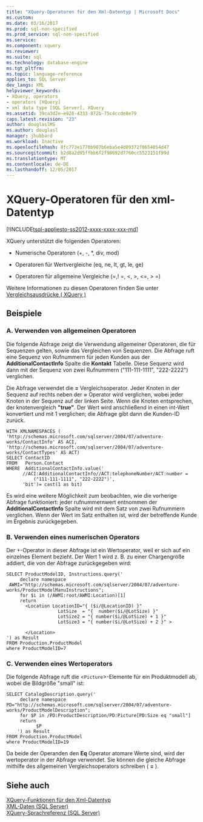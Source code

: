 ```yaml
---
title: "XQuery-Operatoren für den Xml-Datentyp | Microsoft Docs"
ms.custom: 
ms.date: 03/16/2017
ms.prod: sql-non-specified
ms.prod_service: sql-non-specified
ms.service: 
ms.component: xquery
ms.reviewer: 
ms.suite: sql
ms.technology: database-engine
ms.tgt_pltfrm: 
ms.topic: language-reference
applies_to: SQL Server
dev_langs: XML
helpviewer_keywords:
- XQuery, operators
- operators [XQuery]
- xml data type [SQL Server], XQuery
ms.assetid: 39ca3d2e-e928-4333-872b-75c4ccde8e79
caps.latest.revision: "23"
author: douglaslMS
ms.author: douglasl
manager: jhubbard
ms.workload: Inactive
ms.openlocfilehash: 8fc773e1770b907b6eba5e4d09372f0654054d47
ms.sourcegitcommit: b2d8a2d95ffbb6f2f98692d7760cc5523151f99d
ms.translationtype: MT
ms.contentlocale: de-DE
ms.lasthandoff: 12/05/2017
---
```

# <a name="xquery-operators-against-the-xml-data-type"></a>XQuery-Operatoren für den xml-Datentyp
[!INCLUDE[tsql-appliesto-ss2012-xxxx-xxxx-xxx-md](../includes/tsql-appliesto-ss2012-xxxx-xxxx-xxx-md.md)]

  XQuery unterstützt die folgenden Operatoren:  
  
-   Numerische Operatoren (+, -, *, div, mod)  
  
-   Operatoren für Wertvergleiche (eq, ne, lt, gt, le, ge)  
  
-   Operatoren für allgemeine Vergleiche (=,! =, \<, >, \<=, > =)  
  
 Weitere Informationen zu diesen Operatoren finden Sie unter [Vergleichsausdrücke &#40; XQuery &#41;](../xquery/comparison-expressions-xquery.md)  
  
## <a name="examples"></a>Beispiele  
  
### <a name="a-using-general-operators"></a>A. Verwenden von allgemeinen Operatoren  
 Die folgende Abfrage zeigt die Verwendung allgemeiner Operatoren, die für Sequenzen gelten, sowie das Vergleichen von Sequenzen. Die Abfrage ruft eine Sequenz von Rufnummern für jeden Kunden aus der **AdditionalContactInfo** Spalte die **Kontakt** Tabelle. Diese Sequenz wird dann mit der Sequenz von zwei Rufnummern ("111-111-1111", "222-2222") verglichen.  
  
 Die Abfrage verwendet die  **=**  Vergleichsoperator. Jeder Knoten in der Sequenz auf rechts neben der  **=**  Operator wird verglichen, wobei jeder Knoten in der Sequenz auf der linken Seite. Wenn die Knoten entsprechen, der knotenvergleich **"true"**. Der Wert wird anschließend in einen int-Wert konvertiert und mit 1 verglichen; die Abfrage gibt dann die Kunden-ID zurück.  
  
```  
WITH XMLNAMESPACES (  
'http://schemas.microsoft.com/sqlserver/2004/07/adventure-works/ContactInfo' AS ACI,  
'http://schemas.microsoft.com/sqlserver/2004/07/adventure-works/ContactTypes' AS ACT)  
SELECT ContactID   
FROM   Person.Contact  
WHERE  AdditionalContactInfo.value('  
      //ACI:AdditionalContactInfo//ACT:telephoneNumber/ACT:number =   
          ("111-111-1111", "222-2222")',  
      'bit')= cast(1 as bit)  
```  
  
 Es wird eine weitere Möglichkeit zum beobachten, wie die vorherige Abfrage funktioniert: jeder rufnummernwert entnommen der **AdditionalContactInfo** Spalte wird mit dem Satz von zwei Rufnummern verglichen. Wenn der Wert im Satz enthalten ist, wird der betreffende Kunde im Ergebnis zurückgegeben.  
  
### <a name="b-using-a-numeric-operator"></a>B. Verwenden eines numerischen Operators  
 Der +-Operator in dieser Abfrage ist ein Wertoperator, weil er sich auf ein einzelnes Element bezieht. Der Wert 1 wird z. B. zu einer Chargengröße addiert, die von der Abfrage zurückgegeben wird:  
  
```  
SELECT ProductModelID, Instructions.query('  
     declare namespace   
 AWMI="http://schemas.microsoft.com/sqlserver/2004/07/adventure-works/ProductModelManuInstructions";  
     for $i in (/AWMI:root/AWMI:Location)[1]  
     return   
       <Location LocationID="{ ($i/@LocationID) }"  
                   LotSize  = "{  number($i/@LotSize) }"  
                   LotSize2 = "{ number($i/@LotSize) + 1 }"  
                   LotSize3 = "{ number($i/@LotSize) + 2 }" >  
  
       </Location>  
') as Result  
FROM Production.ProductModel  
where ProductModelID=7  
```  
  
### <a name="c-using-a-value-operator"></a>C. Verwenden eines Wertoperators  
 Die folgende Abfrage ruft die <`Picture`>-Elemente für ein Produktmodell ab, wobei die Bildgröße "small" ist:  
  
```  
SELECT CatalogDescription.query('  
     declare namespace PD="http://schemas.microsoft.com/sqlserver/2004/07/adventure-works/ProductModelDescription";  
     for $P in /PD:ProductDescription/PD:Picture[PD:Size eq "small"]  
     return  
           $P  
    ') as Result  
FROM Production.ProductModel  
where ProductModelID=19  
```  
  
 Da beide der Operanden den **Eq** Operator atomare Werte sind, wird der wertoperator in der Abfrage verwendet. Sie können die gleiche Abfrage mithilfe des allgemeinen Vergleichsoperators schreiben (  **=**  ).  
  
## <a name="see-also"></a>Siehe auch  
 [XQuery-Funktionen für den Xml-Datentyp](../xquery/xquery-functions-against-the-xml-data-type.md)   
 [XML-Daten &#40;SQL Server&#41;](../relational-databases/xml/xml-data-sql-server.md)   
 [XQuery-Sprachreferenz &#40;SQL Server&#41;](../xquery/xquery-language-reference-sql-server.md)  
  
  
